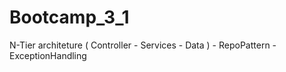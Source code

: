 # Bootcamp_3_1
N-Tier architeture ( Controller - Services - Data ) - RepoPattern - ExceptionHandling

